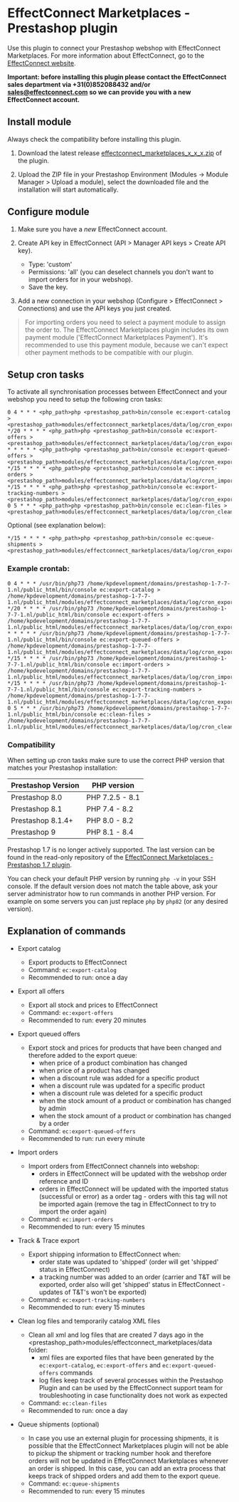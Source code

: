 # EffectConnect Marketplaces - Prestashop plugin

Use this plugin to connect your Prestashop webshop with EffectConnect Marketplaces. For more information about EffectConnect, go to the [EffectConnect website](https://www.effectconnect.com "EffectConnect Website").

**Important: before installing this plugin please contact the EffectConnect sales department via +31(0)852088432 and/or sales@effectconnect.com so we can provide you with a new EffectConnect account.**

## Install module

Always check the compatibility before installing this plugin.

1. Download the latest release [effectconnect_marketplaces_x_x_x.zip](https://github.com/EffectConnect/MarketplacesPluginPS/releases/ "Plugin ZIP") of the plugin.

2. Upload the ZIP file in your Prestashop Environment (Modules -> Module Manager > Upload a module), select the downloaded file and the installation will start automatically.

## Configure module

1. Make sure you have a *new* EffectConnect account.

2. Create API key in EffectConnect (API > Manager API keys > Create API key).
   - Type: 'custom'
   - Permissions: 'all' (you can deselect channels you don't want to import orders for in your webshop).
   - Save the key.
   
3. Add a new connection in your webshop (Configure > EffectConnect > Connections) and use the API keys you just created.

> For importing orders you need to select a payment module to assign the order to. 
> The EffectConnect Marketplaces plugin includes its own payment module ('EffectConnect Marketplaces Payment').
> It's recommended to use this payment module, because we can't expect other payment methods to be compatible with our plugin.

## Setup cron tasks

To activate all synchronisation processes between EffectConnect and your webshop you need to setup the following cron tasks:

```
0 4 * * * <php_path>php <prestashop_path>bin/console ec:export-catalog > <prestashop_path>modules/effectconnect_marketplaces/data/log/cron_export_catalog.log
*/20 * * * * <php_path>php <prestashop_path>bin/console ec:export-offers > <prestashop_path>modules/effectconnect_marketplaces/data/log/cron_export_offers.log
* * * * * <php_path>php <prestashop_path>bin/console ec:export-queued-offers > <prestashop_path>modules/effectconnect_marketplaces/data/log/cron_export_queued_offers.log
*/15 * * * * <php_path>php <prestashop_path>bin/console ec:import-orders > <prestashop_path>modules/effectconnect_marketplaces/data/log/cron_import_orders.log
*/15 * * * * <php_path>php <prestashop_path>bin/console ec:export-tracking-numbers > <prestashop_path>modules/effectconnect_marketplaces/data/log/cron_export_tracking_numbers.log
0 5 * * * <php_path>php <prestashop_path>bin/console ec:clean-files > <prestashop_path>modules/effectconnect_marketplaces/data/log/cron_clean_files.log
```

Optional (see explanation below):

```
*/15 * * * * <php_path>php <prestashop_path>bin/console ec:queue-shipments > <prestashop_path>modules/effectconnect_marketplaces/data/log/cron_export_tracking_numbers.log
```

### Example crontab:

```
0 4 * * * /usr/bin/php73 /home/kpdevelopment/domains/prestashop-1-7-7-1.nl/public_html/bin/console ec:export-catalog > /home/kpdevelopment/domains/prestashop-1-7-7-1.nl/public_html/modules/effectconnect_marketplaces/data/log/cron_export_catalog.log
*/20 * * * * /usr/bin/php73 /home/kpdevelopment/domains/prestashop-1-7-7-1.nl/public_html/bin/console ec:export-offers > /home/kpdevelopment/domains/prestashop-1-7-7-1.nl/public_html/modules/effectconnect_marketplaces/data/log/cron_export_offers.log
* * * * * /usr/bin/php73 /home/kpdevelopment/domains/prestashop-1-7-7-1.nl/public_html/bin/console ec:export-queued-offers > /home/kpdevelopment/domains/prestashop-1-7-7-1.nl/public_html/modules/effectconnect_marketplaces/data/log/cron_export_queued_offers.log
*/15 * * * * /usr/bin/php73 /home/kpdevelopment/domains/prestashop-1-7-7-1.nl/public_html/bin/console ec:import-orders > /home/kpdevelopment/domains/prestashop-1-7-7-1.nl/public_html/modules/effectconnect_marketplaces/data/log/cron_import_orders.log
*/15 * * * * /usr/bin/php73 /home/kpdevelopment/domains/prestashop-1-7-7-1.nl/public_html/bin/console ec:export-tracking-numbers > /home/kpdevelopment/domains/prestashop-1-7-7-1.nl/public_html/modules/effectconnect_marketplaces/data/log/cron_export_tracking_numbers.log
0 5 * * * /usr/bin/php73 /home/kpdevelopment/domains/prestashop-1-7-7-1.nl/public_html/bin/console ec:clean-files > /home/kpdevelopment/domains/prestashop-1-7-7-1.nl/public_html/modules/effectconnect_marketplaces/data/log/cron_clean_files.log
```
### Compatibility

When setting up cron tasks make sure to use the correct PHP version that matches your Prestashop installation:

| Prestashop Version | PHP version     |
|--------------------|-----------------|
| Prestashop 8.0     | PHP 7.2.5 - 8.1 |
| Prestashop 8.1     | PHP 7.4 - 8.2   |
| Prestashop 8.1.4+  | PHP 8.0 - 8.2   |
| Prestashop 9       | PHP 8.1 - 8.4   |

Prestashop 1.7 is no longer actively supported. The last version can be found in the read-only repository of the [EffectConnect Marketplaces - Prestashop 1.7 plugin](https://github.com/EffectConnect/MarketplacesPluginPS17 "EffectConnect Marketplaces - Prestashop 1.7 plugin").

You can check your default PHP version by running `php -v` in your SSH console.
If the default version does not match the table above, ask your server administrator how to run commands in another PHP version. 
For example on some servers you can just replace `php` by `php82` (or any desired version).    

## Explanation of commands

- Export catalog
  - Export products to EffectConnect 
  - Command: ```ec:export-catalog```
  - Recommended to run: once a day

- Export all offers
  - Export all stock and prices to EffectConnect 
  - Command: ```ec:export-offers```
  - Recommended to run: every 20 minutes

- Export queued offers
  - Export stock and prices for products that have been changed and therefore added to the export queue:
    - when price of a product combination has changed
    - when price of a product has changed
    - when a discount rule was added for a specific product
    - when a discount rule was updated for a specific product
    - when a discount rule was deleted for a specific product
    - when the stock amount of a product or combination has changed by admin
    - when the stock amount of a product or combination has changed by a order 
  - Command: ```ec:export-queued-offers```
  - Recommended to run: run every minute
    
- Import orders
  - Import orders from EffectConnect channels into webshop:
    - orders in EffectConnect will be updated with the webshop order reference and ID
    - orders in EffectConnect will be updated with the imported status (successful or error) as a order tag - orders with this tag will not be imported again (remove the tag in EffectConnect to try to import the order again)
  - Command: ```ec:import-orders```
  - Recommended to run: every 15 minutes

- Track & Trace export 
  - Export shipping information to EffectConnect when:
    - order state was updated to 'shipped' (order will get 'shipped' status in EffectConnect)
    - a tracking number was added to an order (carrier and T&T will be exported, order also will get 'shipped' status in EffectConnect - updates of T&T's won't be exported)
  - Command: ```ec:export-tracking-numbers```
  - Recommended to run: every 15 minutes
    
- Clean log files and temporarily catalog XML files 
  - Clean all xml and log files that are created 7 days ago in the <prestashop_path>modules/effectconnect_marketplaces/data folder:
    - xml files are exported files that have been generated by the ```ec:export-catalog```, ```ec:export-offers``` and ```ec:export-queued-offers``` commands
    - log files keep track of several processes within the Prestashop Plugin and can be used by the EffectConnect support team for troubleshooting in case functionality does not work as expected     
  - Command: ```ec:clean-files```
  - Recommended to run: once a day

- Queue shipments (optional)
  - In case you use an external plugin for processing shipments, it is possible that the EffectConnect Marketplaces plugin will not be able to pickup the shipment or tracking number hook and therefore orders will not be updated in EffectConnect Marketplaces whenever an order is shipped. In this case, you can add an extra process that keeps track of shipped orders and add them to the export queue.  
  - Command: ```ec:queue-shipments```
  - Recommended to run: every 15 minutes
